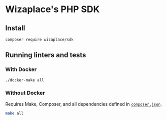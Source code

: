# Wizaplace's PHP SDK

## Install

```
composer require wizaplace/sdk
```

## Running linters and tests

### With Docker

```bash
./docker-make all
```

### Without Docker

Requires Make, Composer, and all dependencies defined in [`composer.json`](/composer.json).

```bash
make all
```
